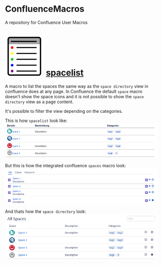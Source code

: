 # ConfluenceMacros
A repository for Confluence User Macros

# ![logo](spacelist/spacelist%20icon.png) [spacelist](/spacelist/)
A macro to list the spaces the same way as the `space directory` view in confluence does at any page.
In Confluence the default `space` macro doesn't show the space icons and it is not possible to show the `space directory` view as a page content.

It's possible to filter the view depending on the categories.

This is how `spacelist` look like:<br>
![spacelist](doc/spacelist.png)

But this is how the integrated confluence `spaces` macro look:<br>
![spaces](doc/spaces.png)

And thats how the `space directory` look:<br>
![spacedirectory](doc/spacedirectory.png)
